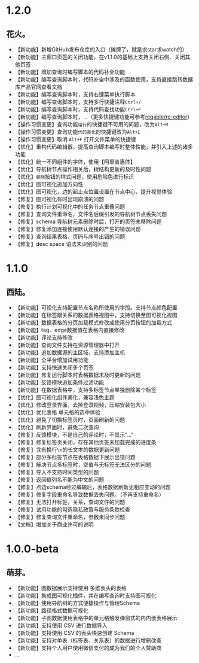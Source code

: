 # 1.2.0

## 花火。

* 【新功能】新增GitHub发布仓库的入口（摊牌了，就是求star求watch的）
* 【新功能】主窗口页签的关闭功能，在v1.1.0的基础上支持关闭右侧、关闭其他页签
* 【新功能】增加查询时编写脚本的代码补全功能
* 【新功能】编写查询脚本时，代码补全中涉及的函数使用，支持直接跳转数据库产品官网查看文档
* 【新功能】编写查询脚本时，支持右键菜单执行脚本
* 【新功能】编写查询脚本时，支持多行快捷注释`Ctrl+/`
* 【新功能】编写查询脚本时，支持代码查找功能`Ctrl+F`
* 【新功能】编写查询脚本时，...（更多快捷键功能可参考[reqable/re-editor](https://github.com/reqable/re-editor)）
* 【操作习惯变更】查询功能`运行`的快捷键不可用的问题，改为`Alt+R`
* 【操作习惯变更】查询功能`代码美化`的快捷键改为`Alt+L`
* 【操作习惯变更】取消 `Alt+F` 打开文件菜单的快捷键
* 【优化】重构代码编辑器，提高查询脚本编写时整体性能，并引入上述的诸多功能
* 【优化】统一不同组件的字体，使用【阿里普惠体】
* 【优化】导航树节点操作相关后，树结构更新的及时性问题
* 【优化】`删除`按钮的样式问题，使用危险色进行标识
* 【优化】图可视化追加方向性
* 【优化】图可视化，边的起止点位置设置在节点中心，提升视觉体验
* 【修复】图可视化有时出现崩溃的问题
* 【修复】执行计划可视化中的任务节点重叠问题
* 【修复】查询文件重命名，文件名后缀引发的导航树节点丢失问题
* 【修复】schema 导航树元素删除时后，打开的页签未移除问题
* 【修复】修复添加连接使用默认连接的产生的错误问题
* 【修复】查询结果表格，页码与序号出错的问题
* 【修复】desc space 语法未识别的问题

# 1.1.0

## 西陆。

* 【新功能】可视化支持配置节点名称所使用的字段。支持节点颜色配置
* 【新功能】在标签跟关系的数据表格视图中，支持切换至图可视化视图
* 【新功能】数据表格的分页加载模式修改成使用分页按钮的加载方式
* 【新功能】tag、edge数据值在表格内直接修改
* 【新功能】评论支持修改
* 【新功能】查询文件支持在资源管理器中打开
* 【新功能】追加数据源的主区域，支持添加主机
* 【新功能】全平台增加试用功能
* 【新功能】支持快速关闭多个页签
* 【新功能】修复运行脚本时表格数据未及时更新的问题
* 【新功能】反馈模块追加条件过滤功能
* 【新功能】在数据表格中，支持多标签节点单独删除某个标签
* 【优化】图可视化组件美化，兼容浅色主题
* 【优化】修改登录界面，去掉登录视频，压缩安装包大小
* 【优化】优化表格 单元格的选中体验
* 【优化】避免了切换标签页时，页面刷新的问题
* 【优化】刷新界面时，避免二次查询
* 【修复】反馈模块，不是自己的评论时，不显示"..."
* 【修复】修复标签页关闭，存在其他页签未加载完成的进度条
* 【修复】含有换行`\n`的长文本的数据更新问题
* 【修复】部分多标签节点在表格数据下展示出错问题
* 【修复】解决节点多标签时，空值与无标签无法区分的问题
* 【修复】导入不支持时间类型的问题
* 【修复】返回值列名不能为中文的问题
* 【修复】点边schema经过编辑后，表格数据刷新无相应变动的问题
* 【修复】修复字段重命名导致数据丢失问题。（不再支持重命名）
* 【修复】无法打开标签，关系，查询文件的问题
* 【修复】试用功能的勾选隐私政策与服务条款检查
* 【修复】修复查询文件重命名，参数未同步问题
* 【文档】增加关于商业许可的说明

# 1.0.0-beta

## 萌芽。

* 【新功能】图数据展示支持使用 多维表头的表格
* 【新功能】集成图可视化插件，并在编写查询时支持图可视化
* 【新功能】使用导航树的方式便捷操作与管理Schema
* 【新功能】路径格式数据可视化
* 【新功能】子图数据使用表格中的单元格触发弹窗式的内内嵌表格展示
* 【新功能】支持使用 CSV 进行数据导入
* 【新功能】支持使用 CSV 的表头快速创建 Schema
* 【新功能】支持对单表（标签表、关系表）的数据进行增删改查
* 【新功能】支持个人用户使用微信支付的成为我们的个人赞助商
* ...